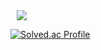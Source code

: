 <a href="https://velog.io/@tk050501">
    <img 
        src="http://img.shields.io/badge/-f5f6fa?style=flat&logo=Velog&link=https://velog.io/@tk050501"
        style="height : auto; margin-left : 10px; margin-right : 10px;"/>
</a>

[![Solved.ac Profile](http://mazassumnida.wtf/api/v2/generate_badge?boj=kim_tk)](https://solved.ac/kim_tk/)  
